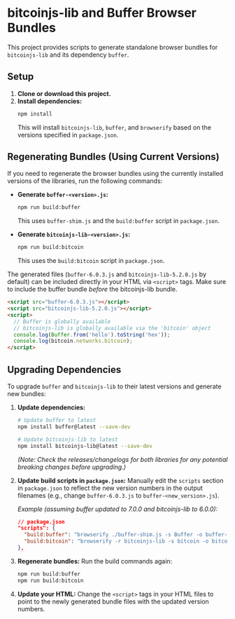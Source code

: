 # bitcoinjs-lib and Buffer Browser Bundles

This project provides scripts to generate standalone browser bundles for `bitcoinjs-lib` and its dependency `buffer`.

## Setup

1.  **Clone or download this project.**
2.  **Install dependencies:**
    ```bash
    npm install
    ```
    This will install `bitcoinjs-lib`, `buffer`, and `browserify` based on the versions specified in `package.json`.

## Regenerating Bundles (Using Current Versions)

If you need to regenerate the browser bundles using the currently installed versions of the libraries, run the following commands:

*   **Generate `buffer-<version>.js`:**
    ```bash
    npm run build:buffer
    ```
    This uses `buffer-shim.js` and the `build:buffer` script in `package.json`.

*   **Generate `bitcoinjs-lib-<version>.js`:**
    ```bash
    npm run build:bitcoin
    ```
    This uses the `build:bitcoin` script in `package.json`.

The generated files (`buffer-6.0.3.js` and `bitcoinjs-lib-5.2.0.js` by default) can be included directly in your HTML via `<script>` tags. Make sure to include the buffer bundle *before* the bitcoinjs-lib bundle.

```html
<script src="buffer-6.0.3.js"></script>
<script src="bitcoinjs-lib-5.2.0.js"></script>
<script>
  // Buffer is globally available
  // bitcoinjs-lib is globally available via the 'bitcoin' object
  console.log(Buffer.from('hello').toString('hex'));
  console.log(bitcoin.networks.bitcoin);
</script>
```

## Upgrading Dependencies

To upgrade `buffer` and `bitcoinjs-lib` to their latest versions and generate new bundles:

1.  **Update dependencies:**
    ```bash
    # Update buffer to latest
    npm install buffer@latest --save-dev

    # Update bitcoinjs-lib to latest
    npm install bitcoinjs-lib@latest --save-dev
    ```
    *(Note: Check the releases/changelogs for both libraries for any potential breaking changes before upgrading.)*

2.  **Update build scripts in `package.json`:**
    Manually edit the `scripts` section in `package.json` to reflect the new version numbers in the output filenames (e.g., change `buffer-6.0.3.js` to `buffer-<new_version>.js`).

    *Example (assuming buffer updated to 7.0.0 and bitcoinjs-lib to 6.0.0):*
    ```json
    // package.json
    "scripts": {
      "build:buffer": "browserify ./buffer-shim.js -s Buffer -o buffer-7.0.0.js",
      "build:bitcoin": "browserify -r bitcoinjs-lib -s bitcoin -o bitcoinjs-lib-6.0.0.js"
    },
    ```

3.  **Regenerate bundles:**
    Run the build commands again:
    ```bash
    npm run build:buffer
    npm run build:bitcoin
    ```

4.  **Update your HTML:**
    Change the `<script>` tags in your HTML files to point to the newly generated bundle files with the updated version numbers.
